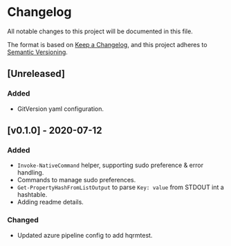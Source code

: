 # Changelog

All notable changes to this project will be documented in this file.

The format is based on [Keep a Changelog](https://keepachangelog.com/en/1.0.0/),
and this project adheres to [Semantic Versioning](https://semver.org/spec/v2.0.0.html).

## [Unreleased]

### Added

- GitVersion yaml configuration.

## [v0.1.0] - 2020-07-12

### Added
- `Invoke-NativeCommand` helper, supporting sudo preference & error handling.
- Commands to manage sudo preferences.
- `Get-PropertyHashFromListOutput` to parse `Key: value` from STDOUT int a hashtable.
- Adding readme details.

### Changed
- Updated azure pipeline config to add hqrmtest.

